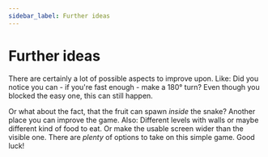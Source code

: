 ```yaml
---
sidebar_label: Further ideas
---
```


# Further ideas

There are certainly a lot of possible aspects to improve upon. Like: Did you notice you can - if you're fast enough - make a 180° turn? Even though you blocked the easy one, this can still happen.

Or what about the fact, that the fruit can spawn *inside* the snake? Another place you can improve the game. Also: Different levels with walls or maybe different kind of food to eat. Or make the usable screen wider than the visible one. There are *plenty* of options to take on this simple game. Good luck!